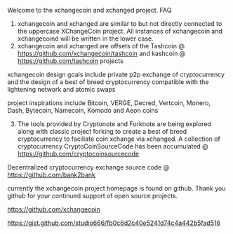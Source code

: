 Welcome to the xchangecoin and xchanged project.
FAQ
1) xchangecoin and xchanged are similar to but not directly connected to the uppercase XChangeCoin project. All instances of xchangecoin and xchangecoind will be written in the lower case.
2) xchangecoin and xchanged are offsets of the Tashcoin @ https://github.com/xchangecoin/tashcoin and kashcoin @  https://github.com/tashcoin projects

xchangecoin design goals include private p2p exchange of cryptocurrency and the design of a best of breed cryptocurrency compatible with the lightening network and atomic swaps

project inspirations include Bitcoin, VERGE, Decred, Vertcoin, Monero, Dash, Bytecoin, Namecoin, Komodo and Aeon coins

3) The tools provided by Cryptonote and Forknote are being explored along with classic project forking to create a best of breed cryptocurrency to faciliate coin xchange via xchanged. A collection of cryptocurrency CryptoCoinSourceCode has been accumulated @  https://github.com/cryptocoinsourcecode

Decentralized cryptocurrency exchange source code @ https://github.com/bank2bank

currently the xchangecoin project homepage is found on github. Thank you github for your continued support of open source projects.

https://github.com/xchangecoin

https://gist.github.com/studio666/fb0c6d2c40e5241d74c4a442b5fad516

